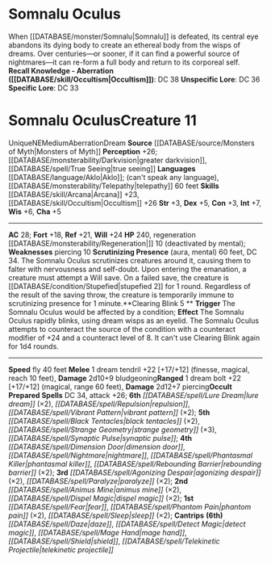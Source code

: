 ﻿---
ac: '28'
alignment: NE
all_resistance: null
burrow_speed: null
charisma: '+5'
climb_speed: null
constitution: '+3'
creature_ability:
- Clearing Blink
- Scrutinizing Presence
creature_family: '[[DATABASE/monsterfamily/Somnalu|Somnalu]]'
dexterity: '+5'
element: null
fly_speed: '40'
fortitude: '+18'
hardness: null
hp: '240'
id: '1738'
immunity: null
intelligence: '+7'
land_speed: null
language:
- '[[DATABASE/language/Aklo|Aklo]] ; (can''t speak any language)'
- '[[DATABASE/monsterability/Telepathy|telepathy]] 60 feet'
level: '11'
max_speed: '40'
name: Somnalu Oculus
perception: '+26'
rarity: Unique
reflex: '+21'
resistance: null
rus_type_level: null
school: null
sense:
- '[[DATABASE/monsterability/Darkvision|greater darkvision]]'
- '[[DATABASE/spell/True Seeing|true seeing]]'
size: Medium
skill:
- '[[DATABASE/skill/Arcana|Arcana]] +23'
- '[[DATABASE/skill/Occultism|Occultism]] +26'
source: '[[DATABASE/source/Monsters of Myth|Monsters of Myth]]'
speed:
- fly 40 feet
spell:
- '[[DATABASE/spell/Agonizing Despair|Agonizing Despair]]'
- '[[DATABASE/spell/Animus Mine|Animus Mine]]'
- '[[DATABASE/spell/Black Tentacles|Black Tentacles]]'
- '[[DATABASE/spell/Daze|Daze]]'
- '[[DATABASE/spell/Detect Magic|DetectMagic]]'
- '[[DATABASE/spell/Dimension Door|Dimension Door]]'
- '[[DATABASE/spell/Dispel Magic|Dispel Magic]]'
- '[[DATABASE/spell/Fear|Fear]]'
- '[[DATABASE/spell/Lure Dream|Lure Dream]]'
- '[[DATABASE/spell/Mage Hand|Mage Hand]]'
- '[[DATABASE/spell/Nightmare|Nightmare]]'
- '[[DATABASE/spell/Paralyze|Paralyze]]'
- '[[DATABASE/spell/Phantasmal Killer|Phantasmal Killer]]'
- '[[DATABASE/spell/Phantom Pain|Phantom Pain]]'
- '[[DATABASE/spell/Rebounding Barrier|Rebounding Barrier]]'
- '[[DATABASE/spell/Repulsion|Repulsion]]'
- '[[DATABASE/spell/Shield|Shield]]'
- '[[DATABASE/spell/Sleep|Sleep]]'
- '[[DATABASE/spell/Strange Geometry|Strange Geometry]]'
- '[[DATABASE/spell/Synaptic Pulse|Synaptic Pulse]]'
- '[[DATABASE/spell/Telekinetic Projectile|Telekinetic Projectile]]'
- '[[DATABASE/spell/Vibrant Pattern|Vibrant Pattern]]'
strength: '+3'
strength_req: '3'
strongest_save:
- Will
swim_speed: null
trait:
- '[[DATABASE/trait/Aberration|Aberration]]'
- '[[DATABASE/trait/Dream|Dream]]'
- '[[DATABASE/trait/Unique|Unique]]'
type: Creature
vision: Greater darkvision
weakest_save:
- Fortitude
weakness:
- piercing 10
will: '+24'
wisdom: '+6'

---
# Somnalu Oculus

When [[DATABASE/monster/Somnalu|Somnalu]] is defeated, its central eye abandons its dying body to create an ethereal body from the wisps of dreams. Over centuries—or sooner, if it can find a powerful source of nightmares—it can re-form a full body and return to its corporeal self.
**Recall Knowledge - Aberration ([[DATABASE/skill/Occultism|Occultism]])**: DC 38
**Unspecific Lore**: DC 36
**Specific Lore**: DC 33

# Somnalu Oculus<span class="item-type">Creature 11</span>

<span class="trait-unique item-trait">Unique</span><span class="trait-alignment item-trait">NE</span><span class="trait-size item-trait">Medium</span><span class="item-trait">Aberration</span><span class="item-trait">Dream</span>
**Source** [[DATABASE/source/Monsters of Myth|Monsters of Myth]]
**Perception** +26; [[DATABASE/monsterability/Darkvision|greater darkvision]], [[DATABASE/spell/True Seeing|true seeing]]
**Languages** [[DATABASE/language/Aklo|Aklo]]; (can't speak any language), [[DATABASE/monsterability/Telepathy|telepathy]] 60 feet
**Skills** [[DATABASE/skill/Arcana|Arcana]] +23, [[DATABASE/skill/Occultism|Occultism]] +26
**Str** +3, **Dex** +5, **Con** +3, **Int** +7, **Wis** +6, **Cha** +5

---
**AC** 28; **Fort** +18, **Ref** +21, **Will** +24
**HP** 240, regeneration [[DATABASE/monsterability/Regeneration|]] 10 (deactivated by mental); **Weaknesses** piercing 10
<span class="in-box-ability">**Scrutinizing Presence** (aura, mental) 60 feet, DC 34. The Somnalu Oculus scrutinizes creatures around it, causing them to falter with nervousness and self-doubt. Upon entering the emanation, a creature must attempt a Will save. On a failed save, the creature is [[DATABASE/condition/Stupefied|stupefied 2]] for 1 round. Regardless of the result of the saving throw, the creature is temporarily immune to scrutinizing presence for 1 minute.</span><span class="in-box-ability">**Clearing Blink <span class="action-icon">5</span> ** **Trigger** The Somnalu Oculus would be affected by a condition; **Effect** The Somnalu Oculus rapidly blinks, using dream wisps as an eyelid. The Somnalu Oculus attempts to counteract the source of the condition with a counteract modifier of +24 and a counteract level of 8. It can't use Clearing Blink again for 1d4 rounds.</span>

---
**Speed** fly 40 feet
<span class="in-box-ability">**Melee** <span class="action-icon">1</span> dream tendril +22 [+17/+12] (finesse, magical, reach 10 feet), **Damage** 2d10+9 bludgeoning</span><span class="in-box-ability">**Ranged** <span class="action-icon">1</span> dream bolt +22 [+17/+12] (magical, range 60 feet), **Damage** 2d12+7 piercing</span>**Occult Prepared Spells** DC 34, attack +26; **6th** _[[DATABASE/spell/Lure Dream|lure dream]]_ (×2), _[[DATABASE/spell/Repulsion|repulsion]]_, _[[DATABASE/spell/Vibrant Pattern|vibrant pattern]]_ (×2); **5th** _[[DATABASE/spell/Black Tentacles|black tentacles]]_ (×2), _[[DATABASE/spell/Strange Geometry|strange geometry]]_ (×3), _[[DATABASE/spell/Synaptic Pulse|synaptic pulse]]_; **4th** _[[DATABASE/spell/Dimension Door|dimension door]]_, _[[DATABASE/spell/Nightmare|nightmare]]_, _[[DATABASE/spell/Phantasmal Killer|phantasmal killer]]_, _[[DATABASE/spell/Rebounding Barrier|rebounding barrier]]_ (×2); **3rd** _[[DATABASE/spell/Agonizing Despair|agonizing despair]]_ (×2), _[[DATABASE/spell/Paralyze|paralyze]]_ (×2); **2nd** _[[DATABASE/spell/Animus Mine|animus mine]]_ (×2), _[[DATABASE/spell/Dispel Magic|dispel magic]]_ (×2); **1st** _[[DATABASE/spell/Fear|fear]]_, _[[DATABASE/spell/Phantom Pain|phantom pain]]_ (×2), _[[DATABASE/spell/Sleep|sleep]]_ (×2); **Cantrips** **(6th)** _[[DATABASE/spell/Daze|daze]]_, _[[DATABASE/spell/Detect Magic|detect magic]]_, _[[DATABASE/spell/Mage Hand|mage hand]]_, _[[DATABASE/spell/Shield|shield]]_, _[[DATABASE/spell/Telekinetic Projectile|telekinetic projectile]]_
